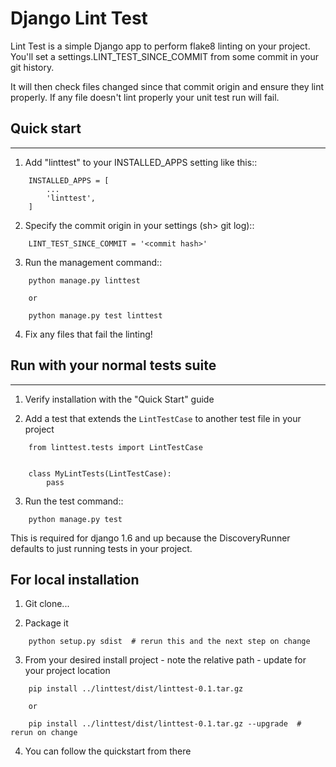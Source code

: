 # Django Lint Test

Lint Test is a simple Django app to perform flake8 linting on your project.
You'll set a settings.LINT_TEST_SINCE_COMMIT from some commit in your git history.

It will then check files changed since that commit origin and ensure they lint properly.
If any file doesn't lint properly your unit test run will fail.

## Quick start
-----------

1. Add "linttest" to your INSTALLED_APPS setting like this::

```
    INSTALLED_APPS = [
        ...
        'linttest',
    ]
```

2. Specify the commit origin in your settings (sh> git log)::

```
    LINT_TEST_SINCE_COMMIT = '<commit hash>'
```

3. Run the management command::

```
    python manage.py linttest

    or

    python manage.py test linttest
```

4. Fix any files that fail the linting!


## Run with your normal tests suite
---------------------------------

1. Verify installation with the "Quick Start" guide

2. Add a test that extends the `LintTestCase` to another test file in your project

```
    from linttest.tests import LintTestCase


    class MyLintTests(LintTestCase):
        pass
```

3. Run the test command::

```
    python manage.py test
```

This is required for django 1.6 and up because the DiscoveryRunner defaults to just running
tests in your project.

For local installation
-----------------------

1. Git clone...

2. Package it

```
    python setup.py sdist  # rerun this and the next step on change
```

3. From your desired install project - note the relative path - update for your project location

```
    pip install ../linttest/dist/linttest-0.1.tar.gz

    or

    pip install ../linttest/dist/linttest-0.1.tar.gz --upgrade  # rerun on change
```

4. You can follow the quickstart from there
